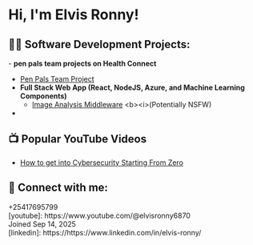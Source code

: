 <h1>Hi, I'm Elvis Ronny!</h1>

<h2>👨‍💻 Software Development Projects:</h2>
- <b>pen pals team projects on Health Connect</b>

  - [Pen Pals Team Project](https://github.com/ElvisRonny/My-Place-Holder-Project)
- <b>Full Stack Web App (React, NodeJS, Azure, and Machine Learning Components)</b>
  - [Image Analysis Middleware]([https://github.com/joshmadakor1/4chan-Image-Analysis-Middleware-C964](https://github.com/ElvisRonny/My-Place-Holder-Project/edit/main/README.md)) <b><i>(Potentially NSFW)</b></i>
-

<h2>📺 Popular YouTube Videos</h2>

- [How to get into Cybersecurity Starting From Zero](https://www.youtube.com/watch?v=a83ASGn_V_s)
<h2> 🤳 Connect with me:</h2>
+25417695799
</br>
[youtube]: https://www.youtube.com/@elvisronny6870</br>
Joined Sep 14, 2025</br>
[linkedin]: https://https://www.linkedin.com/in/elvis-ronny/

<!--
**ElvisRonny/ElvisRonny** is a ✨ _special_ ✨ repository because its `README.md` (this file) appears on your GitHub profile.

Here are some ideas to get you started:

- 🔭 I’m currently working on ...
- 🌱 I’m currently learning ...
- 👯 I’m looking to collaborate on ...
- 🤔 I’m looking for help with ...
- 💬 Ask me about ...
- 📫 How to reach me: ...
- 😄 Pronouns: ...
- ⚡ Fun fact: ...
-->
